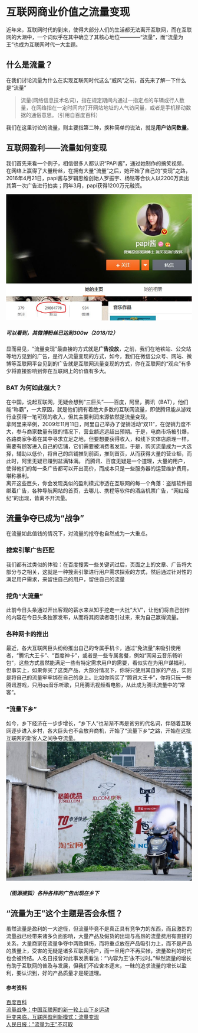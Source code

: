 # 互联网商业价值之流量变现  
近年来，互联网时代的到来，使得大部分人们的生活都无法离开互联网，而在互联网的大潮中，一个词似乎在其中确立了其核心地位————“流量”，而“流量为王”也成为互联网时代一大主题。  

## 什么是流量？  
在我们讨论流量为什么在实现互联网时代这么“威风”之前，首先来了解一下什么是“流量”  
>流量(网络信息技术名词)，指在规定期间内通过一指定点的车辆或行人数量，在网络指在一定时间内打开网站地址的人气访问量，或者是手机移动数据的通俗意思。（引用自百度百科）  

我们在这里讨论的流量，则主要指第二种，换种简单的说法，就是**用户访问数量**。  

## 互联网盈利——流量如何变现  
我们首先来看一个例子，相信很多人都认识“PAPI酱”，通过她制作的搞笑视频，在网络上赢得了大量粉丝，在拥有大量“流量”之后，她开始了自己的“变现”之路，2016年4月21日，papi酱与罗辑思维创始人罗振宇、杨铭等合伙人以2200万卖出其第一次广告进行拍卖；同年3月，papi获得1200万元融资。

![](images/flow/papi.JPG)  
##### 可以看到，其微博粉丝已达到300w（2018/12）  

显而易见，“流量变现”最直接的方式就是**广告投放**，之前，我们在地铁站、公交站等地方见到的广告，是行人流量变现的方式，如今，我们在微信公众号、网站、微博等互联网平台见到的广告就是互联网流量变现的方式，你在互联网的“观众”有多少将直接影响到你在互联网上的价值有多大。  

### BAT 为何如此强大？
在中国，说起互联网，无疑会想到“三巨头”——百度，阿里，腾讯（BAT），他们能“称霸”，一大原因，就是他们拥有着绝大多数的互联网流量，即使腾讯能从游戏行业获得一笔可观的收入，但其主要利润来源依然是流量变现。  
拿阿里来举例，2009年11月11日，阿里自己举办了促销活动“双11”，在促销力度不大，参与商家数量有限的情况下，营业额远远超出预期。于是，电商市场被引爆，各路商家争着在其中寻求立足之地，但要想要获得收入，和线下实体店原理一样，需要有顾客进入自己的店铺，它们需要被消费者发现，于是，购买流量成为一大选择，辅助以低价，将自己的店铺推到前面，推到首页，从而获得大量的营业额，而此时，阿里无疑已赚到盆满钵满。
而腾讯、百度无疑是一个道理，大量的用户，使得他们的每一条广告都可以开出高价，而成本只是一些服务器的运营维护费用，堪称暴利。  
离开这些巨头，你会发现类似的盈利模式渗透在互联网的每一个角落：盗版软件捆绑着广告，各种导航网站的首页，去哪儿、携程等软件的酒店机票广告，“网红经纪”的出现，皆离不开流量。
## 流量争夺已成为“战争”  
在流量如此值钱的情况下，对流量的抢夺也自然成为一大重点。  
### 搜索引擎广告匹配
我们都有过类似的体验：在百度搜索一些关键词过后，页面之上的文章、广告将大部分与之相关，这就是一种搜索引擎进行用户需求探索的方式，然后通过针对性的满足用户需求，来留住自己的用户，留住自己的流量
### 挖角“大流量”  
此前今日头条通过开出客观的薪水来从知乎挖走一大批“大V”，让他们将自己创作的内容在今日头条独家发布，从而将其阅读者吸引过来，来为自己赢得流量。  
### 各种网卡的推出   
最近，各大互联网巨头纷纷推出自己的专属手机卡，通过“免流量”来吸引使用者，“腾讯大王卡”、“百度神卡”，或者是一些专属套餐，例如“网易云音乐畅听包”，这些方式虽然能满足一些有特定需求用户的需要，看似实在为用户谋福利，但事实上，如果你买了这类产品，大部分情况下，你将只使用其自家的产品，实则是将自己的流量牢牢绑在自己的身上。比如你购买了“腾讯大王卡”，你将只玩一些腾讯游戏，只用qq音乐听歌，只用腾讯视频看电影，从此成为腾讯流量中的“常客”。   
### “流量下乡”  
如今，乡下经济在一步步增长，“乡下人”也渐渐不再是贫穷的代名词，伴随着互联网逐步进入乡村，各大巨头也不会放弃商机，开始了“流量下乡”之路，开始在这批互联网的新客人之间争夺流量。  
![](images/flow/cout.JPG)
##### （图源搜狐）各种各样的广告出现在乡下

## “流量为王”这个主题是否会永恒？
虽然流量是盈利的一大途径，但流量毕竟不是真正具有竞争力的东西，而且激烈的流量战已经带来诸多负面影响，大量产品及假货的出现与高昂的流量费用有直接的关系，大量商家在流量争夺中两败俱伤，而将重点放在产品吸引力上，而不是产品的质量上，受害的无疑是诸多互联网用户，而一旦用户不再买帐，流量盈利的时代也会被终结。人名日报曾对此事发表看法：“‘内容为王’永不过时。”纵然流量的增长有助于互联网的普及与发展，但我们不应舍本逐末，一昧的追求流量的增长以盈利，要认识到，好的产品质量才是硬道理。

#### 参考资料  
[百度百科](https://baike.baidu.com/item/%E6%B5%81%E9%87%8F/13386853)  
[流量战争：中国互联网的新一轮上山下乡运动](https://baike.baidu.com/tashuo/browse/content?id=3bad0e02c5a36a4dcbee90ef&lemmaId=&fromLemmaModule=pcBottom)  
[巨变来临，互联网盈利新模式：流量变现](https://www.sohu.com/a/166440076_740431)  
[人民日报："流量为王"不可取](http://media.people.com.cn/n1/2018/0504/c40606-29964056.html)  